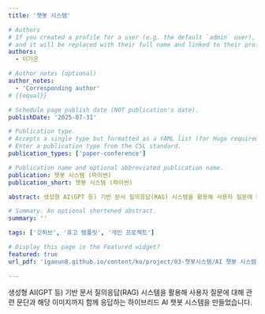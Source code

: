 ```yaml
---
title: '챗봇 시스템'

# Authors
# If you created a profile for a user (e.g. the default `admin` user), write the username (folder name) here
# and it will be replaced with their full name and linked to their profile.
authors:
  - 이가은

# Author notes (optional)
author_notes:
  - 'Corresponding author'
# {{equal}}

# Schedule page publish date (NOT publication's date).
publishDate: '2025-07-31'

# Publication type.
# Accepts a single type but formatted as a YAML list (for Hugo requirements).
# Enter a publication type from the CSL standard.
publication_types: ['paper-conference']

# Publication name and optional abbreviated publication name.
publication: 챗봇 시스템 (파이썬)
publication_short: 챗봇 시스템 (파이썬)

abstract: 생성형 AI(GPT 등) 기반 문서 질의응답(RAG) 시스템을 활용해 사용자 질문에 대해 관련 문단과 해당 이미지까지 함께 응답하는 하이브리드 AI 챗봇 시스템을 만들었습니다. 

# Summary. An optional shortened abstract.
summary: ''

tags: ['깃허브', '휴고 템플릿', '개인 프로젝트']

# Display this page in the Featured widget?
featured: true
url_pdf: 'igaeun8.github.io/content/ko/project/03-챗봇시스템/AI 챗봇 시스템 중간 발표 최종.pdf'

---
```

생성형 AI(GPT 등) 기반 문서 질의응답(RAG) 시스템을 활용해 사용자 질문에 대해 관련 문단과 해당 이미지까지 함께 응답하는 하이브리드 AI 챗봇 시스템을 만들었습니다. 
